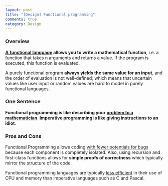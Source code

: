 ```yaml
---
layout: post
title: "[Design] Functional programming"
comments: true
category: Design
---
```


### Overview

**[A functional language](http://stackoverflow.com/a/23290) allows you to write a mathematical function**, i.e. a function that takes n arguments and returns a value. If the program is executed, this function is evaluated.

A purely functional program **always yields the same value for an input**, and the order of evaluation is not well-defined; which means that uncertain values like user input or random values are hard to model in purely functional languages.

### One Sentence

**Functional programming is like describing your [problem to a mathematician](http://stackoverflow.com/a/23475). Imperative programming is like giving instructions to an idiot**.

### Pros and Cons

Functional Programming allows coding [with fewer potentials for bugs](http://stackoverflow.com/a/24294) because each component is completely isolated. Also, using recursion and first-class functions allows for **simple proofs of correctness** which typically mirror the structure of the code.

Functional programming languages are typically [less efficient](http://en.wikipedia.org/wiki/Functional_programming#Efficiency_issues) in their use of CPU and memory than imperative languages such as C and Pascal.

